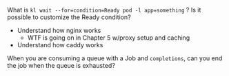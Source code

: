 
What is `kl wait --for=condition=Ready pod -l app=something` ?  Is it possible to customize the Ready condition?

- Understand how nginx works
	- WTF is going on in Chapter 5 w/proxy setup and caching
- Understand how caddy works


When you are consuming a queue with a Job and `completions`, can you end the job when the queue is exhausted?  